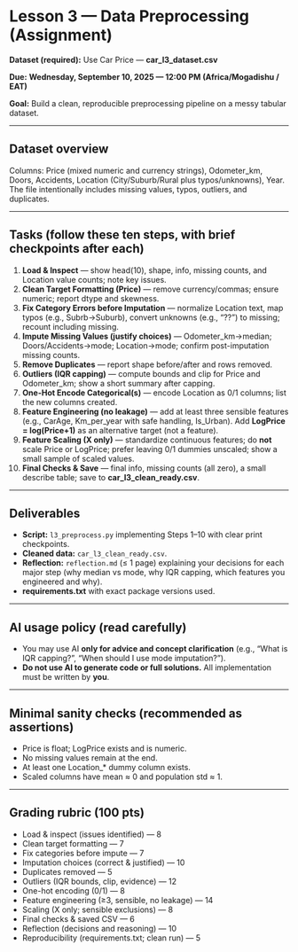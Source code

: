 # Lesson 3 — Data Preprocessing (Assignment)

**Dataset (required):** Use Car Price — **car\_l3\_dataset.csv**

**Due:** **Wednesday, September 10, 2025 — 12:00 PM (Africa/Mogadishu / EAT)**

**Goal:** Build a clean, reproducible preprocessing pipeline on a messy tabular dataset.

---

## Dataset overview

Columns: Price (mixed numeric and currency strings), Odometer\_km, Doors, Accidents, Location (City/Suburb/Rural plus typos/unknowns), Year.
The file intentionally includes missing values, typos, outliers, and duplicates.

---

## Tasks (follow these ten steps, with brief checkpoints after each)

1. **Load & Inspect** — show head(10), shape, info, missing counts, and Location value counts; note key issues.
2. **Clean Target Formatting (Price)** — remove currency/commas; ensure numeric; report dtype and skewness.
3. **Fix Category Errors before Imputation** — normalize Location text, map typos (e.g., Subrb→Suburb), convert unknowns (e.g., “??”) to missing; recount including missing.
4. **Impute Missing Values (justify choices)** — Odometer\_km→median; Doors/Accidents→mode; Location→mode; confirm post-imputation missing counts.
5. **Remove Duplicates** — report shape before/after and rows removed.
6. **Outliers (IQR capping)** — compute bounds and clip for Price and Odometer\_km; show a short summary after capping.
7. **One-Hot Encode Categorical(s)** — encode Location as 0/1 columns; list the new columns created.
8. **Feature Engineering (no leakage)** — add at least three sensible features (e.g., CarAge, Km\_per\_year with safe handling, Is\_Urban). Add **LogPrice = log(Price+1)** as an alternative target (not a feature).
9. **Feature Scaling (X only)** — standardize continuous features; do **not** scale Price or LogPrice; prefer leaving 0/1 dummies unscaled; show a small sample of scaled values.
10. **Final Checks & Save** — final info, missing counts (all zero), a small describe table; save to **car\_l3\_clean\_ready.csv**.

---

## Deliverables

* **Script:** `l3_preprocess.py` implementing Steps 1–10 with clear print checkpoints.
* **Cleaned data:** `car_l3_clean_ready.csv`.
* **Reflection:** `reflection.md` (≤ 1 page) explaining your decisions for each major step (why median vs mode, why IQR capping, which features you engineered and why).
* **requirements.txt** with exact package versions used.

---

## AI usage policy (read carefully)

* You may use AI **only for advice and concept clarification** (e.g., “What is IQR capping?”, “When should I use mode imputation?”).
* **Do not use AI to generate code or full solutions.** All implementation must be written by **you**.

---

## Minimal sanity checks (recommended as assertions)

* Price is float; LogPrice exists and is numeric.
* No missing values remain at the end.
* At least one Location\_\* dummy column exists.
* Scaled columns have mean ≈ 0 and population std ≈ 1.

---

## Grading rubric (100 pts)

* Load & inspect (issues identified) — 8
* Clean target formatting — 7
* Fix categories before impute — 7
* Imputation choices (correct & justified) — 10
* Duplicates removed — 5
* Outliers (IQR bounds, clip, evidence) — 12
* One-hot encoding (0/1) — 8
* Feature engineering (≥3, sensible, no leakage) — 14
* Scaling (X only; sensible exclusions) — 8
* Final checks & saved CSV — 6
* Reflection (decisions and reasoning) — 10
* Reproducibility (requirements.txt; clean run) — 5
